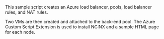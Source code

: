 This sample script creates an Azure load balancer, pools, load balancer rules, and NAT rules.

Two VMs are then created and attached to the back-end pool. The Azure Custom Script Extension is used to install NGINX and a sample HTML page for each node.